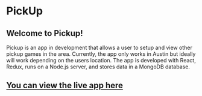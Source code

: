 # PickUp
## Welcome to Pickup!
Pickup is an app in development that allows a user to setup and view other pickup games in the area. Currently, the app only works in Austin but ideally will work depending on the users location. The app is developed with React, Redux, runs on a Node.js server, and stores data in a MongoDB database.

## [You can view the live app here](http://react-sports.herokuapp.com/)